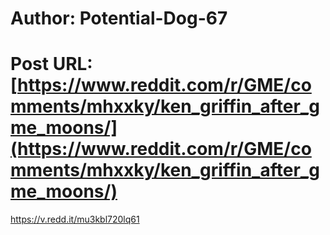 # Author: Potential-Dog-67
# Post URL: [https://www.reddit.com/r/GME/comments/mhxxky/ken_griffin_after_gme_moons/](https://www.reddit.com/r/GME/comments/mhxxky/ken_griffin_after_gme_moons/)


https://v.redd.it/mu3kbl720lq61